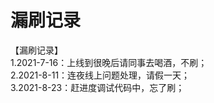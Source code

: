 # 漏刷记录

【漏刷记录】  
1.2021-7-16：上线到很晚后请同事去喝酒，不刷；  
2.2021-8-11：连夜线上问题处理，请假一天；    
3.2021-8-23：赶进度调试代码中，忘了刷；  

